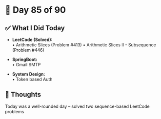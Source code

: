 # 📅 Day 85 of 90

## ✅ What I Did Today
- **LeetCode (Solved):**  
  • Arithmetic Slices (Problem #413)
  • Arithmetic Slices II - Subsequence (Problem #446)

- **SpringBoot:**  
  • Gmail SMTP

- **System Design:**  
  • Token based Auth

## 💭 Thoughts
Today was a well-rounded day – solved two sequence-based LeetCode problems
